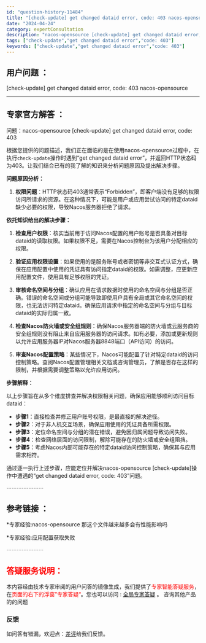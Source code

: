 ```yaml
---
id: "question-history-11484"
title: "[check-update] get changed dataid error, code: 403 nacos-opensource"
date: "2024-04-24"
category: expertConsultation
description: "nacos-opensource [check-update] get changed dataid error, code: 403"
tags: ["check-update","get changed dataid error","code: 403"]
keywords: ["check-update","get changed dataid error","code: 403"]
---
```


## 用户问题 ： 
 [check-update] get changed dataid error, code: 403 nacos-opensource 

---------------
## 专家官方解答 ：

问题：nacos-opensource [check-update] get changed dataid error, code: 403

根据您提供的问题描述，我们正在面临的是在使用nacos-opensource过程中，在执行`check-update`操作时遇到“get changed dataid error”，并返回HTTP状态码为403。让我们结合已有的我了解的知识来分析问题原因及提出解决步骤。

**问题原因分析：**

1. **权限问题**：HTTP状态码403通常表示“Forbidden”，即客户端没有足够的权限访问所请求的资源。在这种情况下，可能是用户或应用尝试访问的特定dataid缺少必要的权限，导致Nacos服务器拒绝了请求。

**依托知识给出的解决步骤：**

1. **检查用户权限**：核实当前用于访问Nacos配置的用户账号是否具备对目标dataid的读取权限。如果权限不足，需要在Nacos控制台为该用户分配相应的权限。

2. **验证应用权限设置**：如果使用的是服务账号或者密钥等非交互式认证方式，确保在应用配置中使用的凭证具有访问指定dataid的权限。如需调整，应更新应用配置文件，使用具有足够权限的凭证。

3. **审核命名空间与分组**：确认应用在请求数据时使用的命名空间与分组是否正确。错误的命名空间或分组可能导致即使用户具有全局或其它命名空间的权限，也无法访问特定dataid。确保应用请求中指定的命名空间与分组与目标dataid的实际归属一致。

4. **检查Nacos防火墙或安全组规则**：确保Nacos服务器端的防火墙或云服务商的安全组规则没有阻止来自应用服务器的访问请求。如有必要，添加或更新规则以允许应用服务器IP对Nacos服务器8848端口（API访问）的访问。

5. **审查Nacos配置策略**：某些情况下，Nacos可能配置了针对特定dataid的访问控制策略。查阅Nacos配置管理相关文档或咨询管理员，了解是否存在这样的限制，并根据需要调整策略以允许应用访问。

**步骤解释：**

以上步骤旨在从多个维度排查并解决权限相关问题，确保应用能够顺利访问目标dataid：

- **步骤1**：直接检查并修正用户账号权限，是最直接的解决途径。
- **步骤2**：对于非人机交互场景，确保应用使用的凭证具备所需权限。
- **步骤3**：定位命名空间与分组的潜在错误，避免因归属问题导致访问失败。
- **步骤4**：检查网络层面的访问限制，解除可能存在的防火墙或安全组阻挡。
- **步骤5**：考虑Nacos内部可能存在的特定dataid访问控制策略，确保其与应用需求相符。

通过逐一执行上述步骤，应能定位并解决nacos-opensource [check-update]操作中遭遇的“get changed dataid error, code: 403”问题。


<font color="#949494">---------------</font> 


## 参考链接 ：

*专家经验:nacos-opensource 那这个文件越来越多会有性能影响吗 
 
 *专家经验:应用配置获取失败 


 <font color="#949494">---------------</font> 
 


## <font color="#FF0000">答疑服务说明：</font> 

本内容经由技术专家审阅的用户问答的镜像生成，我们提供了<font color="#FF0000">专家智能答疑服务</font>，在<font color="#FF0000">页面的右下的浮窗”专家答疑“</font>。您也可以访问 : [全局专家答疑](https://opensource.alibaba.com/chatBot) 。 咨询其他产品的的问题

### 反馈
如问答有错漏，欢迎点：[差评](https://ai.nacos.io/user/feedbackByEnhancerGradePOJOID?enhancerGradePOJOId=11734)给我们反馈。
